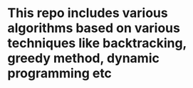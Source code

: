 <h1>This repo includes various algorithms based on various techniques like backtracking, greedy method, dynamic programming etc</h1>
